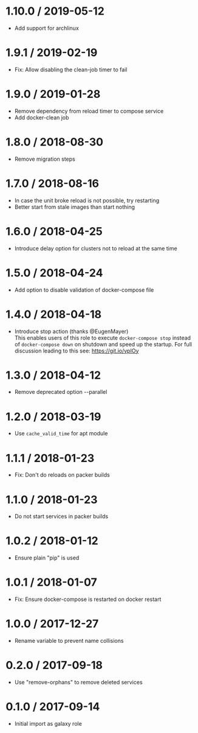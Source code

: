 # 1.10.0 / 2019-05-12

  * Add support for archlinux

# 1.9.1 / 2019-02-19

  * Fix: Allow disabling the clean-job timer to fail

# 1.9.0 / 2019-01-28

  * Remove dependency from reload timer to compose service
  * Add docker-clean job

# 1.8.0 / 2018-08-30

  * Remove migration steps

# 1.7.0 / 2018-08-16

  * In case the unit broke reload is not possible, try restarting
  * Better start from stale images than start nothing

# 1.6.0 / 2018-04-25

  * Introduce delay option for clusters not to reload at the same time

# 1.5.0 / 2018-04-24

  * Add option to disable validation of docker-compose file

# 1.4.0 / 2018-04-18

  * Introduce stop action (thanks @EugenMayer)  
    This enables users of this role to execute `docker-compose stop` instead
    of `docker-compose down` on shutdown and speed up the startup. For full
    discussion leading to this see: https://git.io/vpIOy

# 1.3.0 / 2018-04-12

  * Remove deprecated option --parallel

# 1.2.0 / 2018-03-19

  * Use `cache_valid_time` for apt module

# 1.1.1 / 2018-01-23

  * Fix: Don't do reloads on packer builds

# 1.1.0 / 2018-01-23

  * Do not start services in packer builds

# 1.0.2 / 2018-01-12

  * Ensure plain "pip" is used

# 1.0.1 / 2018-01-07

  * Fix: Ensure docker-compose is restarted on docker restart

# 1.0.0 / 2017-12-27

  * Rename variable to prevent name collisions

# 0.2.0 / 2017-09-18

  * Use "remove-orphans" to remove deleted services

# 0.1.0 / 2017-09-14

  * Initial import as galaxy role